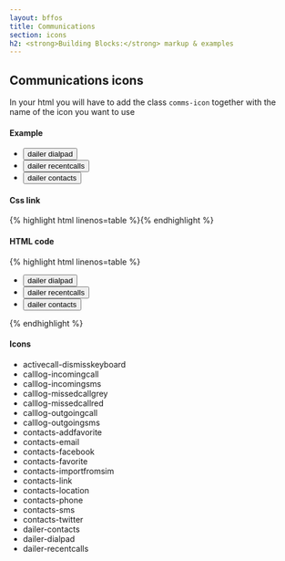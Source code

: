 ```yaml
---
layout: bffos
title: Communications
section: icons
h2: <strong>Building Blocks:</strong> markup & examples
---
```


## Communications icons

In your html you will have to add the class `comms-icon` together with the name of the icon you want to use

<div>
  <h4>Example</h4>
  <section class="example icons">
    <article class="toolbar frame">
      <div role="toolbar">
        <ul>
          <li><button class="comms-icon dailer-dialpad">dailer dialpad</button></li>
          <li><button class="comms-icon dailer-recentcalls">dailer recentcalls</button></li>
          <li><button class="comms-icon dailer-contacts">dailer contacts</button></li>
        </ul>
      </div>
    </article>
  </section>

  <h4>Css link</h4>
  {% highlight html linenos=table %}<link href="(your styles folder)/icons/styles/comms_icons.css" rel="stylesheet" type="text/css">{% endhighlight %}

  <h4>HTML code</h4>
  {% highlight html linenos=table %}<div role="toolbar">
  <ul>
    <li><button class="comms-icon dailer-dialpad">dailer dialpad</button></li>
    <li><button class="comms-icon dailer-recentcalls">dailer recentcalls</button></li>
    <li><button class="comms-icon dailer-contacts">dailer contacts</button></li>
  </ul>
</div>{% endhighlight %}

  <h4>Icons</h4>
  <section class="example icons">
    <ul>
      <li class="comms-icon activecall-dismisskeyboard"><span>activecall-dismisskeyboard</span></li>
      <li class="comms-icon dark calllog-incomingcall"><span>calllog-incomingcall</span></li>
      <li class="comms-icon dark calllog-incomingsms"><span>calllog-incomingsms</span></li>
      <li class="comms-icon dark calllog-missedcallgrey"><span>calllog-missedcallgrey</span></li>
      <li class="comms-icon dark calllog-missedcallred"><span>calllog-missedcallred</span></li>
      <li class="comms-icon dark calllog-outgoingcall"><span>calllog-outgoingcall</span></li>
      <li class="comms-icon dark calllog-outgoingsms"><span>calllog-outgoingsms</span></li>
      <li class="comms-icon dark contacts-addfavorite"><span>contacts-addfavorite</span></li>
      <li class="comms-icon dark contacts-email"><span>contacts-email</span></li>
      <li class="comms-icon dark contacts-facebook"><span>contacts-facebook</span></li>
      <li class="comms-icon dark contacts-favorite"><span>contacts-favorite</span></li>
      <li class="comms-icon dark contacts-importfromsim"><span>contacts-importfromsim</span></li>
      <li class="comms-icon dark contacts-link"><span>contacts-link</span></li>
      <li class="comms-icon dark contacts-location"><span>contacts-location</span></li>
      <li class="comms-icon dark contacts-phone"><span>contacts-phone</span></li>
      <li class="comms-icon dark contacts-sms"><span>contacts-sms</span></li>
      <li class="comms-icon dark contacts-twitter"><span>contacts-twitter</span></li>
      <li class="comms-icon dailer-contacts"><span>dailer-contacts</span></li>
      <li class="comms-icon dailer-dialpad"><span>dailer-dialpad</span></li>
      <li class="comms-icon dailer-recentcalls"><span>dailer-recentcalls</span></li>
    </ul>
  </section>
</div>

